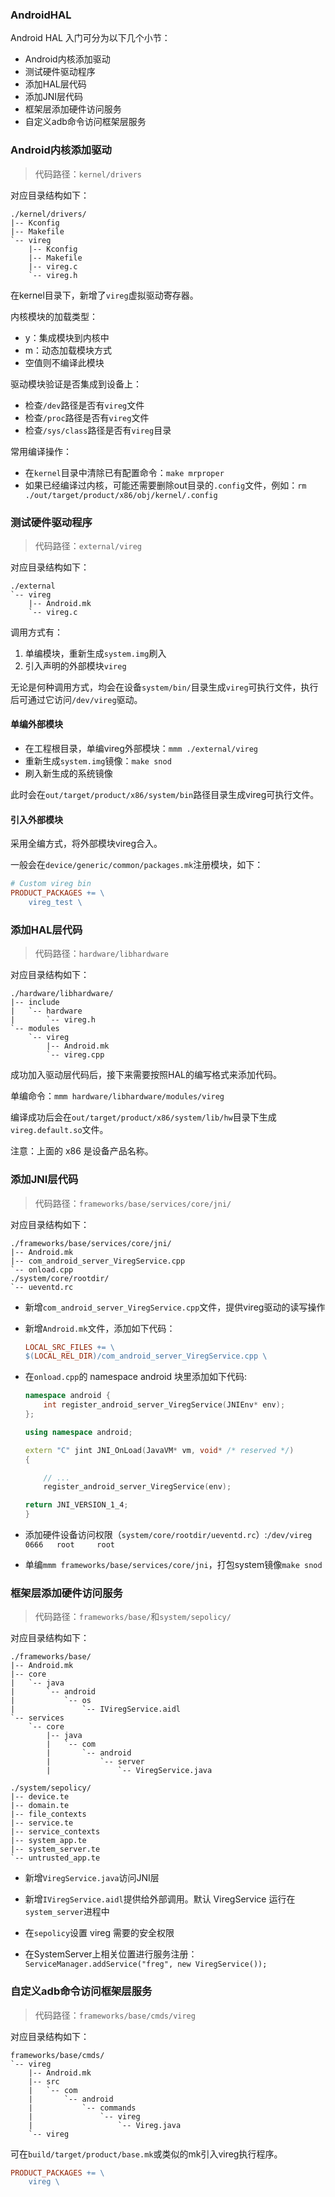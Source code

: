 ### AndroidHAL

Android HAL 入门可分为以下几个小节：
- Android内核添加驱动
- 测试硬件驱动程序
- 添加HAL层代码
- 添加JNI层代码
- 框架层添加硬件访问服务
- 自定义adb命令访问框架层服务


### Android内核添加驱动

> 代码路径：`kernel/drivers`

对应目录结构如下：
```
./kernel/drivers/
|-- Kconfig
|-- Makefile
`-- vireg
    |-- Kconfig
    |-- Makefile
    |-- vireg.c
    `-- vireg.h

```

在kernel目录下，新增了`vireg`虚拟驱动寄存器。

内核模块的加载类型：
- y：集成模块到内核中
- m：动态加载模块方式
- 空值则不编译此模块

驱动模块验证是否集成到设备上：
- 检查`/dev`路径是否有`vireg`文件
- 检查`/proc`路径是否有`vireg`文件
- 检查`/sys/class`路径是否有`vireg`目录


常用编译操作：
- 在`kernel`目录中清除已有配置命令：`make mrproper`
- 如果已经编译过内核，可能还需要删除out目录的`.config`文件，例如：`rm ./out/target/product/x86/obj/kernel/.config`


### 测试硬件驱动程序

> 代码路径：`external/vireg`

对应目录结构如下：
```
./external
`-- vireg
    |-- Android.mk
    `-- vireg.c
```

调用方式有：
1. 单编模块，重新生成`system.img`刷入
2. 引入声明的外部模块`vireg`

无论是何种调用方式，均会在设备`system/bin/`目录生成`vireg`可执行文件，执行后可通过它访问`/dev/vireg`驱动。

#### 单编外部模块

- 在工程根目录，单编vireg外部模块：`mmm ./external/vireg`
- 重新生成`system.img`镜像：`make snod`
- 刷入新生成的系统镜像

此时会在`out/target/product/x86/system/bin`路径目录生成vireg可执行文件。



#### 引入外部模块

采用全编方式，将外部模块vireg合入。

一般会在`device/generic/common/packages.mk`注册模块，如下：
```makefile
# Custom vireg bin
PRODUCT_PACKAGES += \
    vireg_test \
```


### 添加HAL层代码

> 代码路径：`hardware/libhardware`

对应目录结构如下：
```
./hardware/libhardware/
|-- include
|   `-- hardware
|       `-- vireg.h
`-- modules
    `-- vireg
        |-- Android.mk
        `-- vireg.cpp
```

成功加入驱动层代码后，接下来需要按照HAL的编写格式来添加代码。

单编命令：`mmm hardware/libhardware/modules/vireg`

编译成功后会在`out/target/product/x86/system/lib/hw`目录下生成`vireg.default.so`文件。

注意：上面的 x86 是设备产品名称。


### 添加JNI层代码

> 代码路径：`frameworks/base/services/core/jni/`

对应目录结构如下：
```
./frameworks/base/services/core/jni/
|-- Android.mk
|-- com_android_server_ViregService.cpp
`-- onload.cpp
./system/core/rootdir/
`-- ueventd.rc
```

- 新增`com_android_server_ViregService.cpp`文件，提供vireg驱动的读写操作

- 新增`Android.mk`文件，添加如下代码：
    ```makefile
    LOCAL_SRC_FILES += \
    $(LOCAL_REL_DIR)/com_android_server_ViregService.cpp \
    ```

- 在`onload.cpp`的 namespace android 块里添加如下代码: 
    ```cpp
    namespace android {
        int register_android_server_ViregService(JNIEnv* env);
    };

    using namespace android;

    extern "C" jint JNI_OnLoad(JavaVM* vm, void* /* reserved */)
    {

        // ...
        register_android_server_ViregService(env);

    return JNI_VERSION_1_4;
    }
    ```

- 添加硬件设备访问权限（`system/core/rootdir/ueventd.rc`）:`/dev/vireg      0666   root     root`

- 单编`mmm frameworks/base/services/core/jni`，打包system镜像`make snod`


### 框架层添加硬件访问服务


> 代码路径：`frameworks/base/`和`system/sepolicy/`

对应目录结构如下：
```
./frameworks/base/
|-- Android.mk
|-- core
|   `-- java
|       `-- android
|           `-- os
|               `-- IViregService.aidl
`-- services
    `-- core
        |-- java
        |   `-- com
        |       `-- android
        |           `-- server
        |               `-- ViregService.java

./system/sepolicy/
|-- device.te
|-- domain.te
|-- file_contexts
|-- service.te
|-- service_contexts
|-- system_app.te
|-- system_server.te
`-- untrusted_app.te
```

- 新增`ViregService.java`访问JNI层

- 新增`IViregService.aidl`提供给外部调用。默认 ViregService 运行在`system_server`进程中

- 在`sepolicy`设置 vireg 需要的安全权限

- 在SystemServer上相关位置进行服务注册：`ServiceManager.addService("freg", new ViregService());`


### 自定义adb命令访问框架层服务


> 代码路径：`frameworks/base/cmds/vireg`

对应目录结构如下：
```
frameworks/base/cmds/
`-- vireg
    |-- Android.mk
    |-- src
    |   `-- com
    |       `-- android
    |           `-- commands
    |               `-- vireg
    |                   `-- Vireg.java
    `-- vireg
```

可在`build/target/product/base.mk`或类似的mk引入vireg执行程序。
```makefile
PRODUCT_PACKAGES += \
    vireg \
```